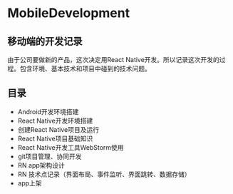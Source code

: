 # MobileDevelopment

## 移动端的开发记录  
由于公司要做新的产品，这次决定用React Native开发。所以记录这次开发的过程。包含环境、基本技术和项目中碰到的技术问题。

## 目录
* Android开发环境搭建  
* React Native开发环境搭建  
* 创建React Native项目及运行  
* React Native项目基础知识
* React Native开发工具WebStorm使用
* git项目管理、协同开发
* RN app架构设计
* RN 技术点记录（界面布局、事件监听、界面跳转、数据存储）
* app上架
